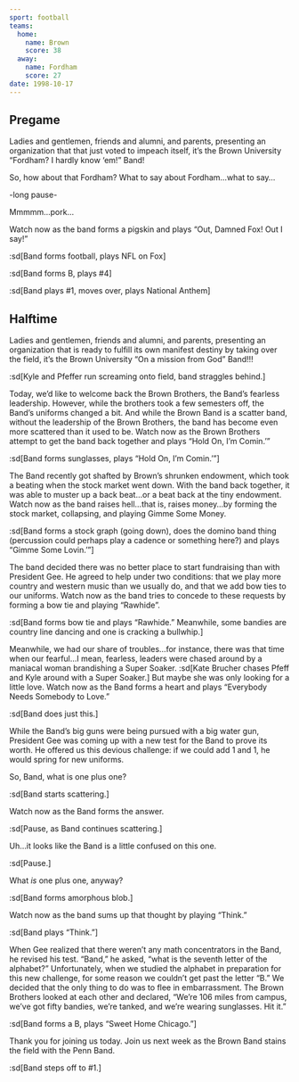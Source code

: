 ```yaml
---
sport: football
teams:
  home:
    name: Brown
    score: 38
  away:
    name: Fordham
    score: 27
date: 1998-10-17
---
```


## Pregame

Ladies and gentlemen, friends and alumni, and parents, presenting an organization that that just voted to impeach itself, it’s the Brown University “Fordham? I hardly know ‘em!” Band!

So, how about that Fordham? What to say about Fordham…what to say…

-long pause-

Mmmmm…pork…

Watch now as the band forms a pigskin and plays “Out, Damned Fox! Out I say!”

:sd[Band forms football, plays NFL on Fox]

:sd[Band forms B, plays #4]

:sd[Band plays #1, moves over, plays National Anthem]

## Halftime

Ladies and gentlemen, friends and alumni, and parents, presenting an organization that is ready to fulfill its own manifest destiny by taking over the field, it’s the Brown University “On a mission from God” Band!!!

:sd[Kyle and Pfeffer run screaming onto field, band straggles behind.]

Today, we’d like to welcome back the Brown Brothers, the Band’s fearless leadership. However, while the brothers took a few semesters off, the Band’s uniforms changed a bit. And while the Brown Band is a scatter band, without the leadership of the Brown Brothers, the band has become even more scattered than it used to be. Watch now as the Brown Brothers attempt to get the band back together and plays “Hold On, I’m Comin.’”

:sd[Band forms sunglasses, plays “Hold On, I’m Comin.’”]

The Band recently got shafted by Brown’s shrunken endowment, which took a beating when the stock market went down. With the band back together, it was able to muster up a back beat…or a beat back at the tiny endowment. Watch now as the band raises hell…that is, raises money…by forming the stock market, collapsing, and playing Gimme Some Money.

:sd[Band forms a stock graph (going down), does the domino band thing (percussion could perhaps play a cadence or something here?) and plays “Gimme Some Lovin.’”]

The band decided there was no better place to start fundraising than with President Gee. He agreed to help under two conditions: that we play more country and western music than we usually do, and that we add bow ties to our uniforms. Watch now as the band tries to concede to these requests by forming a bow tie and playing “Rawhide”.

:sd[Band forms bow tie and plays “Rawhide.” Meanwhile, some bandies are country line dancing and one is cracking a bullwhip.]

Meanwhile, we had our share of troubles…for instance, there was that time when our fearful…I mean, fearless, leaders were chased around by a maniacal woman brandishing a Super Soaker. :sd[Kate Brucher chases Pfeff and Kyle around with a Super Soaker.] But maybe she was only looking for a little love. Watch now as the Band forms a heart and plays “Everybody Needs Somebody to Love.”

:sd[Band does just this.]

While the Band’s big guns were being pursued with a big water gun, President Gee was coming up with a new test for the Band to prove its worth. He offered us this devious challenge: if we could add 1 and 1, he would spring for new uniforms.

So, Band, what is one plus one?

:sd[Band starts scattering.]

Watch now as the Band forms the answer.

:sd[Pause, as Band continues scattering.]

Uh…it looks like the Band is a little confused on this one.

:sd[Pause.]

What _is_ one plus one, anyway?

:sd[Band forms amorphous blob.]

Watch now as the band sums up that thought by playing “Think.”

:sd[Band plays “Think.”]

When Gee realized that there weren’t any math concentrators in the Band, he revised his test. “Band,” he asked, “what is the seventh letter of the alphabet?” Unfortunately, when we studied the alphabet in preparation for this new challenge, for some reason we couldn’t get past the letter “B.” We decided that the only thing to do was to flee in embarrassment. The Brown Brothers looked at each other and declared, “We’re 106 miles from campus, we’ve got fifty bandies, we’re tanked, and we’re wearing sunglasses. Hit it.”

:sd[Band forms a B, plays “Sweet Home Chicago.”]

Thank you for joining us today. Join us next week as the Brown Band stains the field with the Penn Band.

:sd[Band steps off to #1.]
